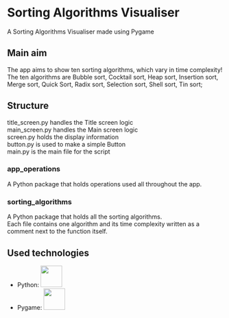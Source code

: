 # Sorting Algorithms Visualiser
A Sorting Algorithms Visualiser made using Pygame

## Main aim
The app aims to show ten sorting algorithms, which vary in time complexity! <br>
The ten algorithms are Bubble sort, Cocktail sort, Heap sort, Insertion sort, Merge sort, Quick Sort, Radix sort, Selection sort, Shell sort, Tin sort;

## Structure
title_screen.py handles the Title screen logic <br>
main_screen.py handles the Main screen logic <br>
screen.py holds the display information <br>
button.py is used to make a simple Button <br>
main.py is the main file for the script <br>

### app_operations
A Python package that holds operations used all throughout the app.

### sorting_algorithms
A Python package that holds all the sorting algorithms. <br>
Each file contains one algorithm and its time complexity written as a comment next to the function itself.

## Used technologies
<ul>
  <li>
    Python: <img src="https://github.com/victorchoTF/sorting_algorithms_visualiser/assets/117527071/d243a56d-3906-46b7-aefd-54194b047c5a" width="50" height="50" />
  </li>
  <li>
    Pygame: <img src="https://github.com/victorchoTF/sorting_algorithms_visualiser/assets/117527071/ad280475-2d65-4f3e-aabb-291394a6e536" width="50" height="50"/>
  </li>
</ul>
